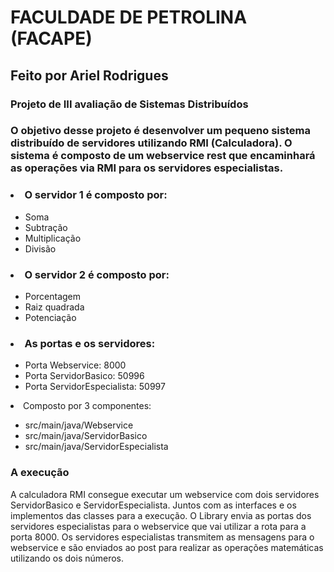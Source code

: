 <h1> FACULDADE DE PETROLINA (FACAPE)</h1>

<h2> Feito por Ariel Rodrigues </h2>

<h3> Projeto de III avaliação de Sistemas Distribuídos </h3>

### O objetivo desse projeto é desenvolver um pequeno sistema distribuído de servidores utilizando RMI (Calculadora). O sistema é composto de um webservice rest que encaminhará as operações via RMI para os servidores especialistas.

### <li> O servidor 1 é composto por: </li>
<ul>
  <li>Soma</li>
  <li>Subtração</li>
  <li>Multiplicação</li>  
  <li>Divisão</li>
</ul>

### <li> O servidor 2 é composto por: </li>
<ul>
  <li>Porcentagem</li>
  <li>Raiz quadrada</li>
  <li>Potenciação</li>
</ul>

### <li> As portas e os servidores: </li>
<ul>
  <li>Porta Webservice: 8000</li>
  <li>Porta ServidorBasico: 50996</li>
  <li>Porta ServidorEspecialista: 50997</li>
</ul>

<li> Composto por 3 componentes:</li>
<ul>
  <li>src/main/java/Webservice</li>
  <li>src/main/java/ServidorBasico</li>
  <li>src/main/java/ServidorEspecialista</li>
</ul>

<h3>A execução</h3>
<p>A calculadora RMI consegue executar um webservice com dois servidores ServidorBasico e ServidorEspecialista. Juntos com as interfaces e os implementos
das classes para a execução. O Library envia as portas dos servidores especialistas para o webservice que vai utilizar a rota para a porta 8000. Os servidores especialistas transmitem as mensagens para o webservice e são enviados ao post para realizar as operações matemáticas utilizando os dois números.</p>
